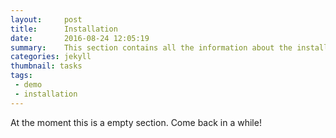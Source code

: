 ```yaml
---
layout:     post
title:      Installation
date:       2016-08-24 12:05:19
summary:    This section contains all the information about the installation phase.
categories: jekyll
thumbnail: tasks
tags:
 - demo
 - installation
---
```


At the moment this is a empty section. Come back in a while!